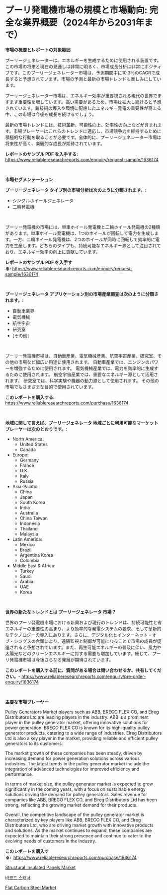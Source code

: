 <p><h1>プーリ発電機市場の規模と市場動向: 完全な業界概要（2024年から2031年まで）</h1></p><p><strong>市場の概要とレポートの対象範囲</strong></p>
<p><p>プーリージェネレーターは、エネルギーを生成するために使用される装置です。この市場の将来と現在の見通しは非常に明るく、市場成長分析は非常にポジティブです。このプーリージェネレーター市場は、予測期間中に10.3％のCAGRで成長すると予想されています。市場の予測と最新の市場トレンドも楽しみにしています。</p><p>プーリージェネレーター市場は、エネルギー効率が重要視される現代の世界でますます重要性を増しています。高い需要があるため、市場は拡大し続けると予想されています。新技術の導入や環境に配慮したエネルギー発電の重要性が高まる中、この市場は今後も成長を続けるでしょう。</p><p>最新の市場トレンドには、技術革新、可搬性向上、効率性の向上などが含まれます。市場プレーヤーはこれらのトレンドに適応し、市場競争力を維持するために積極的な行動を取ることが必要です。全体的に、プーリージェネレーター市場は将来性が高く、楽観的な成長が期待されています。</p></p>
<p><strong>レポートのサンプル PDF を入手する:</strong> <a href="https://www.reliableresearchreports.com/enquiry/request-sample/1636174">https://www.reliableresearchreports.com/enquiry/request-sample/1636174</a></p>
<p>&nbsp;</p>
<p><strong>市場セグメンテーション</strong></p>
<p><strong>プーリージェネレータ タイプ別の市場分析は次のように分類されます。:</strong></p>
<p><ul><li>シングルホイールジェネレータ</li><li>二輪発電機</li></ul></p>
<p>&nbsp;</p>
<p><p>プーリー発電機の市場には、単車ホイール発電機と二輪ホイール発電機の2種類があります。単車ホイール発電機は、1つのホイールが回転して電力を生成します。一方、二輪ホイール発電機は、2つのホイールが同時に回転して効率的に電力を生産します。どちらのタイプも、持続可能なエネルギー源として注目されており、エネルギー効率の向上に貢献しています。</p></p>
<p><strong>レポートのサンプル PDF を入手する:</strong>&nbsp;<a href="https://www.reliableresearchreports.com/enquiry/request-sample/1636174">https://www.reliableresearchreports.com/enquiry/request-sample/1636174</a></p>
<p>&nbsp;</p>
<p><strong> プーリージェネレータ アプリケーション別の市場産業調査は次のように分類されます。:</strong></p>
<p><ul><li>自動車業界</li><li>電気機械</li><li>航空宇宙</li><li>研究室</li><li>[その他]</li></ul></p>
<p>&nbsp;</p>
<p><p>プーリー発電機市場は、自動車産業、電気機械産業、航空宇宙産業、研究室、その他の市場など幅広い用途に使用されます。 自動車産業では、エンジンのパワーを増強するために使用されます。 電気機械産業では、電力を効率的に生成するために使用されます。 航空宇宙産業では、重要なエネルギー源として活用されます。 研究室では、科学実験や機器の動力源として使用されます。 その他の市場でもさまざまな目的で使用されています。</p></p>
<p><strong>このレポートを購入する:</strong>&nbsp; <a href="https://www.reliableresearchreports.com/purchase/1636174">https://www.reliableresearchreports.com/purchase/1636174</a></p>
<p>&nbsp;</p>
<p><strong>地域に関して言えば、プーリージェネレータ 地域ごとに利用可能なマーケットプレーヤーは次のとおりです。:</strong></p>
<p><ul>
    <li>
        North America:
        <ul>
            <li>United States</li>
            <li>Canada</li>
        </ul>
    </li>
    <li>
        Europe:
        <ul>
            <li>Germany</li>
            <li>France</li>
            <li>U.K.</li>
            <li>Italy</li>
            <li>Russia</li>
        </ul>
    </li>
    <li>
        Asia-Pacific:
        <ul>
            <li>China</li>
            <li>Japan</li>
            <li>South Korea</li>
            <li>India</li>
            <li>Australia</li>
            <li>China Taiwan</li>
            <li>Indonesia</li>
            <li>Thailand</li>
            <li>Malaysia</li>
        </ul>
    </li>
    <li>
        Latin America:
        <ul>
            <li>Mexico</li>
            <li>Brazil</li>
            <li>Argentina Korea</li>
            <li>Colombia</li>
        </ul>
    </li>
    <li>
        Middle East & Africa:
        <ul>
            <li>Turkey</li>
            <li>Saudi</li>
            <li>Arabia</li>
            <li>UAE</li>
            <li>Korea</li>
        </ul>
    </li>
    </ul></p>
<p>&nbsp;</p>
<p><strong>世界の新たなトレンドとは プーリージェネレータ 市場？</strong></p>
<p><p>世界のプーリ発電機市場における新興および現行のトレンドは、持続可能性と省エネルギーの重要性の高まり、より効率的な発電システムの要求、そして革新的なテクノロジーの導入にあります。さらに、デジタル化とインターネット・オブ・シングスの台頭により、遠隔監視と制御が可能になることで市場の成長が促進されると予想されています。また、再生可能エネルギーの普及に伴い、風力や太陽光などのクリーンエネルギーに対する需要も増加しています。総じて、プーリ発電機市場は今後さらなる発展が期待されています。</p></p>
<p><strong>このレポートを購入する前に、質問がある場合は問い合わせるか、共有してください。</strong>- <a href="https://www.reliableresearchreports.com/enquiry/pre-order-enquiry/1636174">https://www.reliableresearchreports.com/enquiry/pre-order-enquiry/1636174</a></p>
<p>&nbsp;</p>
<p><strong>主要な市場プレーヤー</strong></p>
<p><p>Pulley Generators Market players such as ABB, BRECO FLEX CO, and Elreg Distributors Ltd are leading players in the industry. ABB is a prominent player in the pulley generator market, offering innovative solutions for power generation. BRECO FLEX CO is known for its high-quality pulley generator products, catering to a wide range of industries. Elreg Distributors Ltd is also a key player in the market, providing reliable and efficient pulley generators to its customers.</p><p>The market growth of these companies has been steady, driven by increasing demand for power generation solutions across various industries. The latest trends in the pulley generator market include the integration of advanced technologies for improved efficiency and performance.</p><p>In terms of market size, the pulley generator market is expected to grow significantly in the coming years, with a focus on sustainable energy solutions driving the demand for pulley generators. Sales revenue for companies like ABB, BRECO FLEX CO, and Elreg Distributors Ltd has been strong, reflecting the growing market demand for their products.</p><p>Overall, the competitive landscape of the pulley generator market is characterized by key players like ABB, BRECO FLEX CO, and Elreg Distributors Ltd, who are driving market growth with innovative products and solutions. As the market continues to expand, these companies are expected to maintain their strong presence and continue to cater to the evolving needs of customers in the industry.</p></p>
<p><strong>このレポートを購入する:</strong>&nbsp;&nbsp;<a href="https://www.reliableresearchreports.com/purchase/1636174">https://www.reliableresearchreports.com/purchase/1636174</a></p>
<p><p><a href="https://artistic-helicopter-ca9.notion.site/Structural-Insulated-Panels-Market-Size-and-Growth-Market-Segmentation-Regional-and-Country-Breakd-76c0cc91335442cc9ec4e2d83510531a">Structural Insulated Panels Market</a></p><p><a href="https://github.com/xvz497517413/Market-Research-Report-List-1/blob/main/37255976971.md">바코드 스캐너</a></p><p><a href="https://valiant-lunge-8fe.notion.site/Flat-Carbon-Steel-Market-Share-Market-New-Trends-Analysis-Report-By-Type-By-Application-By-End-u-a925fc6064174f09adb5e42d52e84cc9">Flat Carbon Steel Market</a></p></p>